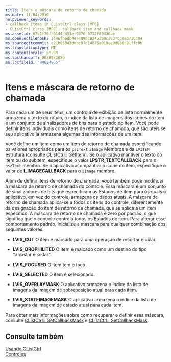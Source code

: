 ```yaml
---
title: Itens e máscara de retorno de chamada
ms.date: 11/04/2016
helpviewer_keywords:
- callback items in CListCtrl class [MFC]
- CListCtrl class [MFC], callback item and callback mask
ms.assetid: 67c1f76f-6144-453e-9376-6712f89430ae
ms.openlocfilehash: 1c46f6edb44e4898c0245209ca837cd0eb716304
ms.sourcegitcommit: c21b05042debc97d14875e019ee9d698691ffc0b
ms.translationtype: MT
ms.contentlocale: pt-BR
ms.lasthandoff: 06/09/2020
ms.locfileid: "84624965"
---
```

# <a name="callback-items-and-the-callback-mask"></a>Itens e máscara de retorno de chamada

Para cada um de seus itens, um controle de exibição de lista normalmente armazena o texto do rótulo, o índice da lista de imagens dos ícones do item e um conjunto de sinalizadores de bits para o estado do item. Você pode definir itens individuais como itens de retorno de chamada, que são úteis se seu aplicativo já armazena algumas das informações de um item.

Você define um item como um item de retorno de chamada especificando os valores apropriados para os `pszText` `iImage` Membros e da `LVITEM` estrutura (consulte [CListCtrl:: GetItem](reference/clistctrl-class.md#getitem)). Se o aplicativo mantiver o texto do item ou do subitem, especifique o valor **LPSTR_TEXTCALLBACK** para o `pszText` membro. Se o aplicativo acompanhar o ícone do item, especifique o valor de **I_IMAGECALLBACK** para o `iImage` membro.

Além de definir itens de retorno de chamada, você também pode modificar a máscara de retorno de chamada do controle. Essa máscara é um conjunto de sinalizadores de bits que especificam os Estados de item para os quais o aplicativo, em vez do controle, armazena os dados atuais. A máscara de retorno de chamada aplica-se a todos os itens do controle, diferentemente da designação do item de retorno de chamada, que se aplica a um item específico. A máscara de retorno de chamada é zero por padrão, o que significa que o controle controla todos os Estados de item. Para alterar esse comportamento padrão, inicialize a máscara para qualquer combinação dos seguintes valores:

- **LVIS_CUT** O item é marcado para uma operação de recortar e colar.

- **LVIS_DROPHILITED** O item é realçado como um destino do tipo "arrastar e soltar".

- **LVIS_FOCUSED** O item tem o foco.

- **LVIS_SELECTED** O item é selecionado.

- **LVIS_OVERLAYMASK** O aplicativo armazena o índice da lista de imagens da imagem de sobreposição atual para cada item.

- **LVIS_STATEIMAGEMASK** O aplicativo armazena o índice da lista de imagens da imagem de estado atual para cada item.

Para obter mais informações sobre como recuperar e definir essa máscara, consulte [CListCtrl:: GetCallbackMask](reference/clistctrl-class.md#getcallbackmask) e [CListCtrl:: SetCallbackMask](reference/clistctrl-class.md#setcallbackmask).

## <a name="see-also"></a>Consulte também

[Usando CListCtrl](using-clistctrl.md)<br/>
[Controles](controls-mfc.md)
